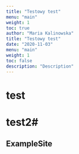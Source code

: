 ```yaml
---
title: "Testowy test"
menu: "main"
weight: 1
toc: true
author: "Maria Kalinowska"
title: "Testowy test"
date: "2020-11-03"
menu: "main"
weight: 1
toc: false
description: "Description"
---
```


# test #

# test2#

## ExampleSite


